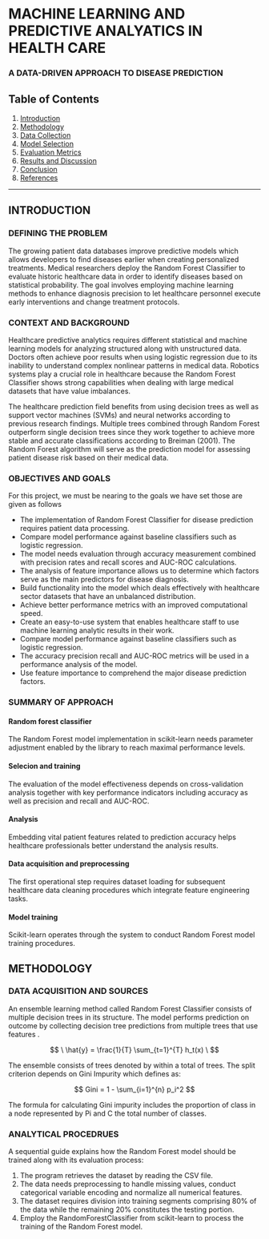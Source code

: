 # MACHINE LEARNING AND PREDICTIVE ANALYATICS IN HEALTH CARE
### A DATA-DRIVEN APPROACH TO DISEASE PREDICTION
## Table of Contents  
1. [Introduction](#introduction)  
2. [Methodology](#methodology)  
3. [Data Collection](#data-collection)  
4. [Model Selection](#model-selection)  
5. [Evaluation Metrics](#evaluation-metrics)  
6. [Results and Discussion](#results-and-discussion)  
7. [Conclusion](#conclusion)  
8. [References](#references) 


---

## INTRODUCTION
### DEFINING THE PROBLEM

The growing patient data databases improve predictive models which allows developers to find diseases earlier when creating personalized treatments. Medical researchers deploy the Random Forest Classifier to evaluate historic healthcare data in order to identify diseases based on statistical probability. 
The goal involves employing machine learning methods to enhance diagnosis precision to let healthcare personnel execute early interventions and change treatment protocols.

### CONTEXT AND BACKGROUND

Healthcare predictive analytics requires different statistical and machine learning models for analyzing structured along with unstructured data. Doctors often achieve poor results when using logistic regression due to its inability to understand complex nonlinear patterns in medical data.
Robotics systems play a crucial role in healthcare because the Random Forest Classifier shows strong capabilities when dealing with large medical datasets that have value imbalances.

The healthcare prediction field benefits from using decision trees as well as support vector machines (SVMs) and neural networks according to previous research findings. 
Multiple trees combined through Random Forest outperform single decision trees since they work together to achieve more stable and accurate classifications according to Breiman (2001). The Random Forest algorithm will serve as the prediction model for assessing patient disease risk based on their medical data.

### OBJECTIVES AND GOALS

For this project, we must be nearing to the goals we have set those are given as follows

- The implementation of Random Forest Classifier for disease prediction requires patient data processing.
- Compare model performance against baseline classifiers such as logistic regression.
- The model needs evaluation through accuracy measurement combined with precision rates and recall scores and AUC-ROC calculations.
- The analysis of feature importance allows us to determine which factors serve as the main predictors for disease diagnosis.
- Build functionality into the model which deals effectively with healthcare sector datasets that have an unbalanced distribution.
- Achieve better performance metrics with an improved computational speed.
- Create an easy-to-use system that enables healthcare staff to use machine learning analytic results in their work.
- Compare model performance against baseline classifiers such as logistic regression.
- The accuracy precision recall and AUC-ROC metrics will be used in a performance analysis of the model.
- Use feature importance to comprehend the major disease prediction factors.

### SUMMARY OF APPROACH

#### Random forest classifier
The Random Forest model implementation in scikit-learn needs parameter adjustment enabled by the library to reach maximal performance levels.

#### Selecion and training 
The evaluation of the model effectiveness depends on cross-validation analysis together with key performance indicators including accuracy as well as precision and recall and AUC-ROC.

#### Analysis
Embedding vital patient features related to prediction accuracy helps healthcare professionals better understand the analysis results.

#### Data acquisition and preprocessing 
The first operational step requires dataset loading for subsequent healthcare data cleaning procedures which integrate feature engineering tasks.

#### Model training
Scikit-learn operates through the system to conduct Random Forest model training procedures.


## METHODOLOGY

### DATA ACQUISITION AND SOURCES
An ensemble learning method called Random Forest Classifier consists of multiple decision trees in its structure. The model performs prediction on outcome  by collecting decision tree predictions from multiple trees that use features .

$$
\
\hat{y} = \frac{1}{T} \sum_{t=1}^{T} h_t(x)
\
$$

The ensemble consists of trees denoted by  within a total of  trees. The split criterion depends on Gini Impurity which defines as:

$$
Gini = 1 - \sum_{i=1}^{n} p_i^2
$$

The formula for calculating Gini impurity includes the proportion of class  in a node represented by Pi and C the total number of classes.

### ANALYTICAL PROCEDRUES 

A sequential guide explains how the Random Forest model should be trained along with its evaluation process:

1. The program retrieves the dataset by reading the CSV file.
2. The data needs preprocessing to handle missing values, conduct categorical variable encoding and normalize all numerical features.
3. The dataset requires division into training segments comprising 80% of the data while the remaining 20% constitutes the testing portion.
4. Employ the RandomForestClassifier from scikit-learn to process the training of the Random Forest model.







